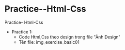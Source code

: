 # Practice--Html-Css
Practice- Html-Css
- Practice 1:
    + Code Html,Css theo design trong file "Ảnh Design"
    + Tên file: img_exercise_basic01